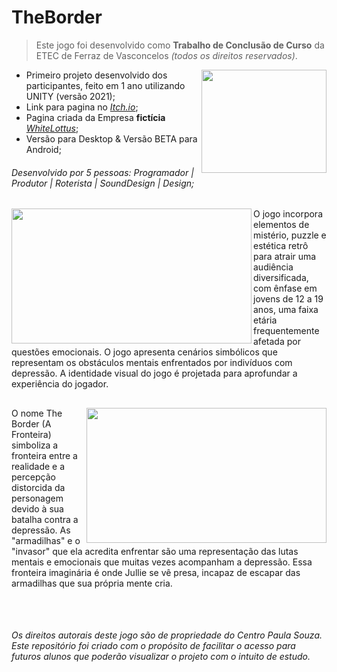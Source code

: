 # TheBorder
> Este jogo foi desenvolvido como __Trabalho de Conclusão de Curso__ da ETEC de Ferraz de Vasconcelos *(todos os direitos reservados)*.

<img align="right" width="200" height="165" src="https://github.com/Marang0ni/TheBorderGame/assets/133555915/1fbbc53f-5744-4430-b2e5-e7d6ca313606"></a>

- Primeiro projeto desenvolvido dos participantes, feito em 1 ano utilizando UNITY (versão 2021);
- Link para pagina no [_Itch.io_]();
- Pagina criada da Empresa __fictícia__ [_WhiteLottus_](https://www.instagram.com/white__lottus/?hl=pt-br);
- Versão para Desktop & Versão BETA para Android;
###### Desenvolvido por 5 pessoas: Programador | Produtor | Roterista | SoundDesign | Design; 
##

<img align="left" width="384" height="216" src="https://github.com/Marang0ni/TheBorderGame/assets/133555915/f354a264-84d9-4469-a686-a64d3d281992"></a>

 O jogo incorpora elementos de mistério, puzzle e estética retrô para atrair uma audiência diversificada, com ênfase em jovens de 12 a 19 anos, uma faixa etária frequentemente afetada por questões emocionais. O jogo apresenta cenários simbólicos que representam os obstáculos mentais enfrentados por indivíduos com depressão. A identidade visual do jogo é projetada para aprofundar a experiência do jogador. 
##


<img align="right" width="384" height="216" src="https://github.com/Marang0ni/TheBorderGame/assets/133555915/c29f22cf-f0e9-4d20-8290-c7bf9b23e730"></a>
  
  O nome The Border (A Fronteira) simboliza a fronteira entre a realidade e a percepção distorcida da personagem devido à sua batalha contra a depressão. As "armadilhas" e o "invasor" que ela acredita enfrentar são uma representação das lutas mentais e emocionais que muitas vezes acompanham a depressão. Essa fronteira imaginária é onde Jullie se vê presa, incapaz de escapar das armadilhas que sua própria mente cria.
##

&nbsp;
 ###### _Os direitos autorais deste jogo são de propriedade do Centro Paula Souza. Este repositório foi criado com o propósito de facilitar o acesso para futuros alunos que poderão visualizar o projeto com o intuito de estudo._


